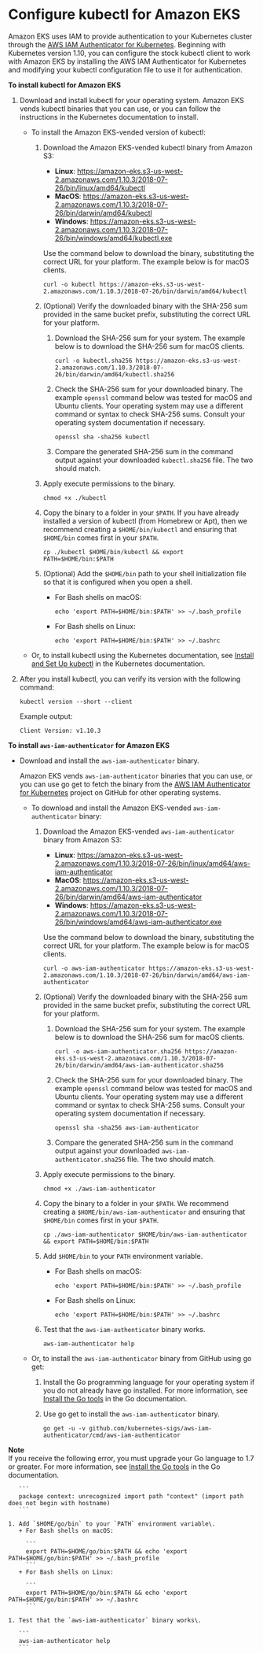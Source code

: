 # Configure kubectl for Amazon EKS<a name="configure-kubectl"></a>

Amazon EKS uses IAM to provide authentication to your Kubernetes cluster through the [AWS IAM Authenticator for Kubernetes](https://github.com/kubernetes-sigs/aws-iam-authenticator)\. Beginning with Kubernetes version 1\.10, you can configure the stock kubectl client to work with Amazon EKS by installing the AWS IAM Authenticator for Kubernetes and modifying your kubectl configuration file to use it for authentication\.

**To install kubectl for Amazon EKS**

1. Download and install kubectl for your operating system\. Amazon EKS vends kubectl binaries that you can use, or you can follow the instructions in the Kubernetes documentation to install\.
   + To install the Amazon EKS\-vended version of kubectl:

     1. Download the Amazon EKS\-vended kubectl binary from Amazon S3:
        + **Linux**: [https://amazon\-eks\.s3\-us\-west\-2\.amazonaws\.com/1\.10\.3/2018\-07\-26/bin/linux/amd64/kubectl](https://amazon-eks.s3-us-west-2.amazonaws.com/1.10.3/2018-07-26/bin/linux/amd64/kubectl)
        + **MacOS**: [https://amazon\-eks\.s3\-us\-west\-2\.amazonaws\.com/1\.10\.3/2018\-07\-26/bin/darwin/amd64/kubectl](https://amazon-eks.s3-us-west-2.amazonaws.com/1.10.3/2018-07-26/bin/darwin/amd64/kubectl)
        + **Windows**: [https://amazon\-eks\.s3\-us\-west\-2\.amazonaws\.com/1\.10\.3/2018\-07\-26/bin/windows/amd64/kubectl\.exe](https://amazon-eks.s3-us-west-2.amazonaws.com/1.10.3/2018-07-26/bin/windows/amd64/kubectl.exe)

        Use the command below to download the binary, substituting the correct URL for your platform\. The example below is for macOS clients\.

        ```
        curl -o kubectl https://amazon-eks.s3-us-west-2.amazonaws.com/1.10.3/2018-07-26/bin/darwin/amd64/kubectl
        ```

     1. \(Optional\) Verify the downloaded binary with the SHA\-256 sum provided in the same bucket prefix, substituting the correct URL for your platform\.

        1. Download the SHA\-256 sum for your system\. The example below is to download the SHA\-256 sum for macOS clients\.

           ```
           curl -o kubectl.sha256 https://amazon-eks.s3-us-west-2.amazonaws.com/1.10.3/2018-07-26/bin/darwin/amd64/kubectl.sha256
           ```

        1. Check the SHA\-256 sum for your downloaded binary\. The example `openssl` command below was tested for macOS and Ubuntu clients\. Your operating system may use a different command or syntax to check SHA\-256 sums\. Consult your operating system documentation if necessary\.

           ```
           openssl sha -sha256 kubectl
           ```

        1. Compare the generated SHA\-256 sum in the command output against your downloaded `kubectl.sha256` file\. The two should match\.

     1. Apply execute permissions to the binary\.

        ```
        chmod +x ./kubectl
        ```

     1. Copy the binary to a folder in your `$PATH`\. If you have already installed a version of kubectl \(from Homebrew or Apt\), then we recommend creating a `$HOME/bin/kubectl` and ensuring that `$HOME/bin` comes first in your `$PATH`\.

        ```
        cp ./kubectl $HOME/bin/kubectl && export PATH=$HOME/bin:$PATH
        ```

     1. \(Optional\) Add the `$HOME/bin` path to your shell initialization file so that it is configured when you open a shell\.
        + For Bash shells on macOS:

          ```
          echo 'export PATH=$HOME/bin:$PATH' >> ~/.bash_profile
          ```
        + For Bash shells on Linux:

          ```
          echo 'export PATH=$HOME/bin:$PATH' >> ~/.bashrc
          ```
   + Or, to install kubectl using the Kubernetes documentation, see [Install and Set Up kubectl](https://kubernetes.io/docs/tasks/tools/install-kubectl/) in the Kubernetes documentation\.

1. After you install kubectl, you can verify its version with the following command:

   ```
   kubectl version --short --client
   ```

   Example output:

   ```
   Client Version: v1.10.3
   ```

**To install `aws-iam-authenticator` for Amazon EKS**
+ Download and install the `aws-iam-authenticator` binary\.

  Amazon EKS vends `aws-iam-authenticator` binaries that you can use, or you can use go get to fetch the binary from the [AWS IAM Authenticator for Kubernetes](https://github.com/kubernetes-sigs/aws-iam-authenticator) project on GitHub for other operating systems\.
  + To download and install the Amazon EKS\-vended `aws-iam-authenticator` binary:

    1. Download the Amazon EKS\-vended `aws-iam-authenticator` binary from Amazon S3:
       + **Linux**: [https://amazon\-eks\.s3\-us\-west\-2\.amazonaws\.com/1\.10\.3/2018\-07\-26/bin/linux/amd64/aws\-iam\-authenticator](https://amazon-eks.s3-us-west-2.amazonaws.com/1.10.3/2018-07-26/bin/linux/amd64/aws-iam-authenticator)
       + **MacOS**: [https://amazon\-eks\.s3\-us\-west\-2\.amazonaws\.com/1\.10\.3/2018\-07\-26/bin/darwin/amd64/aws\-iam\-authenticator](https://amazon-eks.s3-us-west-2.amazonaws.com/1.10.3/2018-07-26/bin/darwin/amd64/aws-iam-authenticator)
       + **Windows**: [https://amazon\-eks\.s3\-us\-west\-2\.amazonaws\.com/1\.10\.3/2018\-07\-26/bin/windows/amd64/aws\-iam\-authenticator\.exe](https://amazon-eks.s3-us-west-2.amazonaws.com/1.10.3/2018-07-26/bin/windows/amd64/aws-iam-authenticator.exe)

       Use the command below to download the binary, substituting the correct URL for your platform\. The example below is for macOS clients\.

       ```
       curl -o aws-iam-authenticator https://amazon-eks.s3-us-west-2.amazonaws.com/1.10.3/2018-07-26/bin/darwin/amd64/aws-iam-authenticator
       ```

    1. \(Optional\) Verify the downloaded binary with the SHA\-256 sum provided in the same bucket prefix, substituting the correct URL for your platform\. 

       1. Download the SHA\-256 sum for your system\. The example below is to download the SHA\-256 sum for macOS clients\.

          ```
          curl -o aws-iam-authenticator.sha256 https://amazon-eks.s3-us-west-2.amazonaws.com/1.10.3/2018-07-26/bin/darwin/amd64/aws-iam-authenticator.sha256
          ```

       1. Check the SHA\-256 sum for your downloaded binary\. The example `openssl` command below was tested for macOS and Ubuntu clients\. Your operating system may use a different command or syntax to check SHA\-256 sums\. Consult your operating system documentation if necessary\.

          ```
          openssl sha -sha256 aws-iam-authenticator
          ```

       1. Compare the generated SHA\-256 sum in the command output against your downloaded `aws-iam-authenticator.sha256` file\. The two should match\.

    1. Apply execute permissions to the binary\.

       ```
       chmod +x ./aws-iam-authenticator
       ```

    1. Copy the binary to a folder in your `$PATH`\. We recommend creating a `$HOME/bin/aws-iam-authenticator` and ensuring that `$HOME/bin` comes first in your `$PATH`\.

       ```
       cp ./aws-iam-authenticator $HOME/bin/aws-iam-authenticator && export PATH=$HOME/bin:$PATH
       ```

    1. Add `$HOME/bin` to your `PATH` environment variable\.
       + For Bash shells on macOS:

         ```
         echo 'export PATH=$HOME/bin:$PATH' >> ~/.bash_profile
         ```
       + For Bash shells on Linux:

         ```
         echo 'export PATH=$HOME/bin:$PATH' >> ~/.bashrc
         ```

    1. Test that the `aws-iam-authenticator` binary works\.

       ```
       aws-iam-authenticator help
       ```
  + Or, to install the `aws-iam-authenticator` binary from GitHub using go get:

    1. Install the Go programming language for your operating system if you do not already have go installed\. For more information, see [Install the Go tools](https://golang.org/doc/install#install) in the Go documentation\.

    1. Use go get to install the `aws-iam-authenticator` binary\.

       ```
       go get -u -v github.com/kubernetes-sigs/aws-iam-authenticator/cmd/aws-iam-authenticator
       ```
**Note**  
If you receive the following error, you must upgrade your Go language to 1\.7 or greater\. For more information, see [Install the Go tools](https://golang.org/doc/install#install) in the Go documentation\.  

       ```
       package context: unrecognized import path "context" (import path does not begin with hostname)
       ```

    1. Add `$HOME/go/bin` to your `PATH` environment variable\.
       + For Bash shells on macOS:

         ```
         export PATH=$HOME/go/bin:$PATH && echo 'export PATH=$HOME/go/bin:$PATH' >> ~/.bash_profile
         ```
       + For Bash shells on Linux:

         ```
         export PATH=$HOME/go/bin:$PATH && echo 'export PATH=$HOME/go/bin:$PATH' >> ~/.bashrc
         ```

    1. Test that the `aws-iam-authenticator` binary works\.

       ```
       aws-iam-authenticator help
       ```